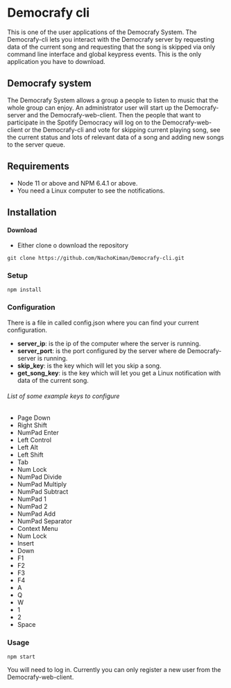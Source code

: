 # Democrafy cli
This is one of the user applications of the Democrafy System. The Democrafy-cli lets you interact with the 
Democrafy server by requesting data of the current song and requesting that the song is skipped via only command line 
interface and global keypress events. This is the only application you have to download. 

## Democrafy system
The Democrafy System allows a group a people to listen to music that the whole group can enjoy. An administrator user will 
start up the Democrafy-server and the Democrafy-web-client. Then the people that want to participate in the 
Spotify Democracy will log on to the Democrafy-web-client or the Democrafy-cli and vote for skipping current playing 
song, see the current status and lots of relevant data of a song and adding new songs to the server queue.

## Requirements
- Node 11 or above and NPM 6.4.1 or above.
- You need a Linux computer to see the notifications.

## Installation
#### Download
- Either clone o download the repository

```shell
git clone https://github.com/NachoKiman/Democrafy-cli.git
```

### Setup
```shell
npm install
```

### Configuration
There is a file in called config.json where you can find your current configuration.
- **server_ip**: is the ip of the computer where the server is running.
- **server_port**: is the port configured by the server where de Democrafy-server is running.
- **skip_key**: is the key which will let you skip a song.
- **get_song_key**: is the key which will let you get a Linux notification with data of the current song.

###### List of some example keys to configure
- Page Down
- Right Shift
- NumPad Enter
- Left Control
- Left Alt
- Left Shift
- Tab
- Num Lock
- NumPad Divide
- NumPad Multiply
- NumPad Subtract
- NumPad 1
- NumPad 2
- NumPad Add
- NumPad Separator
- Context Menu
- Num Lock
- Insert
- Down
- F1
- F2
- F3
- F4
- A
- Q
- W
- 1
- 2
- Space

### Usage
```shell
npm start
```

You will need to log in. Currently you can only register a new user from the Democrafy-web-client.
